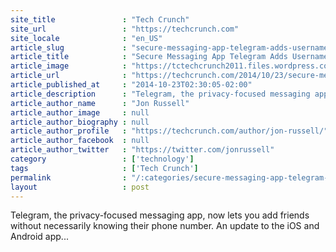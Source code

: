 ```yaml
---
site_title               : "Tech Crunch"
site_url                 : "https://techcrunch.com"
site_locale              : "en_US"
article_slug             : "secure-messaging-app-telegram-adds-usernames-and-snapchat-like-hold-to-view-for-media"
article_title            : "Secure Messaging App Telegram Adds Usernames And Snapchat-Like Hold-To-View For Media"
article_image            : "https://tctechcrunch2011.files.wordpress.com/2014/10/telegram.jpg?w=764&h=400&crop=1"
article_url              : "https://techcrunch.com/2014/10/23/secure-messaging-app-telegram-adds-usernames-and-snapchat-like-hold-to-view-for-media/"
article_published_at     : "2014-10-23T02:30:05-02:00"
article_description      : "Telegram, the privacy-focused messaging app, now lets you add friends without necessarily knowing their phone number. An update to the iOS and Android app..."
article_author_name      : "Jon Russell"
article_author_image     : null
article_author_biography : null
article_author_profile   : "https://techcrunch.com/author/jon-russell/"
article_author_facebook  : null
article_author_twitter   : "https://twitter.com/jonrussell"
category                 : ['technology']
tags                     : ['Tech Crunch']
permalink                : "/:categories/secure-messaging-app-telegram-adds-usernames-and-snapchat-like-hold-to-view-for-media/"
layout                   : post
---
```


Telegram, the privacy-focused messaging app, now lets you add friends without necessarily knowing their phone number. An update to the iOS and Android app...
